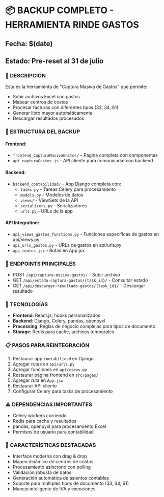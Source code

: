# 📦 BACKUP COMPLETO - HERRAMIENTA RINDE GASTOS
## Fecha: $(date)
## Estado: Pre-reset al 31 de julio

### 🎯 DESCRIPCIÓN
Esta es la herramienta de "Captura Masiva de Gastos" que permite:
- Subir archivos Excel con gastos
- Mapear centros de costos
- Procesar facturas con diferentes tipos (33, 34, 61)
- Generar libro mayor automáticamente
- Descargar resultados procesados

### 📁 ESTRUCTURA DEL BACKUP

#### Frontend:
- `frontend_CapturaMasivaGastos/` - Página completa con componentes
- `api_capturaGastos.js` - API cliente para comunicarse con backend

#### Backend:
- `backend_contabilidad/` - App Django completa con:
  - `tasks.py` - Tareas Celery para procesamiento
  - `models.py` - Modelos de datos
  - `views/` - ViewSets de la API
  - `serializers.py` - Serializadores
  - `urls.py` - URLs de la app

#### API Integration:
- `api_views_gastos_functions.py` - Funciones específicas de gastos en api/views.py
- `api_urls_gastos.py` - URLs de gastos en api/urls.py
- `app_routes.jsx` - Rutas en App.jsx

### 🔗 ENDPOINTS PRINCIPALES
- POST `/api/captura-masiva-gastos/` - Subir archivo
- GET `/api/estado-captura-gastos/{task_id}/` - Consultar estado
- GET `/api/descargar-resultado-gastos/{task_id}/` - Descargar resultado

### 🔧 TECNOLOGÍAS
- **Frontend**: React.js, hooks personalizados
- **Backend**: Django, Celery, pandas, openpyxl
- **Processing**: Reglas de negocio complejas para tipos de documento
- **Storage**: Redis para cache, archivos temporales

### 📋 PASOS PARA REINTEGRACIÓN
1. Restaurar app `contabilidad` en Django
2. Agregar rutas en `api/urls.py`
3. Agregar funciones en `api/views.py` 
4. Restaurar página frontend en `src/pages/`
5. Agregar ruta en `App.jsx`
6. Restaurar API cliente
7. Configurar Celery para tasks de procesamiento

### ⚠️ DEPENDENCIAS IMPORTANTES
- Celery workers corriendo
- Redis para cache y resultados
- pandas, openpyxl para procesamiento Excel
- Permisos de usuario para contabilidad

### 🎨 CARACTERÍSTICAS DESTACADAS
- Interface moderna con drag & drop
- Mapeo dinámico de centros de costos
- Procesamiento asíncrono con polling
- Validación robusta de datos
- Generación automática de asientos contables
- Soporte para múltiples tipos de documento (33, 34, 61)
- Manejo inteligente de IVA y exenciones
